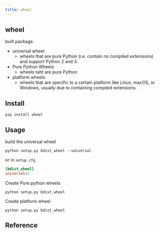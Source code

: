 ```yaml
---
title: wheel
---
```


## wheel
built package.

* universal wheel
    * wheels that are pure Python (i.e. contain no compiled extensions) and support Python 2 and 3. 
* Pure Python Wheels
    * wheels taht are pure Python
* platform wheels
    * wheels that are specific to a certain platform like Linux, macOS, or Windows, usually due to containing compiled extensions.

## Install

```
pip install wheel
```

## Usage
build the universal wheel

```
python setup.py bdist_wheel --universal
```

or in `setup.cfg`

```cfg
[bdist_wheel]
universal=1
```

Create Pure python wheels

```
python setup.py bdist_wheel
```

Create platform wheel

```
python setup.py bdist_wheel
```

## Reference
